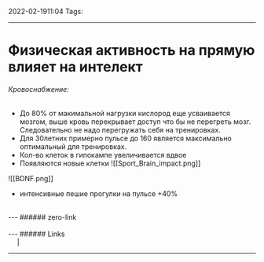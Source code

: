 2022-02-1911:04
Tags: 

---
# Физическая активность на прямую влияет на интелект
###### Кровоснабжение:
- До 80% от макимальной нагрузки кислород еще усваивается мозгом, выше кровь перекрывает доступ что бы не перегреть мозг. Следовательно не надо перегружать себя на тренировках.
- Для 30летних примерно пульсе до 160 является максимально оптимальный для тренировках.
- Кол-во клеток в гипокампе увеличивается вдвое
- Появляются новые клетки
![[Sport_Brain_impact.png]]

![[BDNF.png]]
- интенсивные пешие прогулки на пульсе +40%

</br>
---
###### zero-link </br>

</br>
---
###### Links </br>
 &emsp; | &emsp; 


---